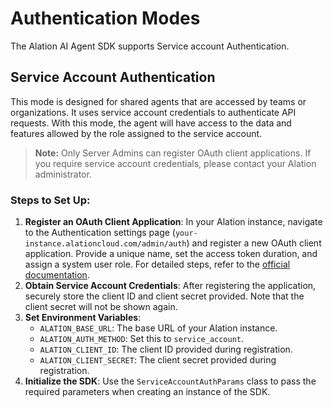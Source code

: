 # Authentication Modes

The Alation AI Agent SDK supports Service account Authentication.

## Service Account Authentication

This mode is designed for shared agents that are accessed by teams or organizations. It uses service account credentials to authenticate API requests. With this mode, the agent will have access to the data and features allowed by the role assigned to the service account.

> **Note:** Only Server Admins can register OAuth client applications. If you require service account credentials, please contact your Alation administrator.

### Steps to Set Up:
1. **Register an OAuth Client Application**: In your Alation instance, navigate to the Authentication settings page (`your-instance.alationcloud.com/admin/auth`) and register a new OAuth client application. Provide a unique name, set the access token duration, and assign a system user role. For detailed steps, refer to the [official documentation](https://docs.alation.com/en/latest/admins/AlationAPIs/AuthenticateAPICallsWithOAuth20.html).
2. **Obtain Service Account Credentials**: After registering the application, securely store the client ID and client secret provided. Note that the client secret will not be shown again.
3. **Set Environment Variables**:
   - `ALATION_BASE_URL`: The base URL of your Alation instance.
   - `ALATION_AUTH_METHOD`: Set this to `service_account`.
   - `ALATION_CLIENT_ID`: The client ID provided during registration.
   - `ALATION_CLIENT_SECRET`: The client secret provided during registration.
4. **Initialize the SDK**:
   Use the `ServiceAccountAuthParams` class to pass the required parameters when creating an instance of the SDK.